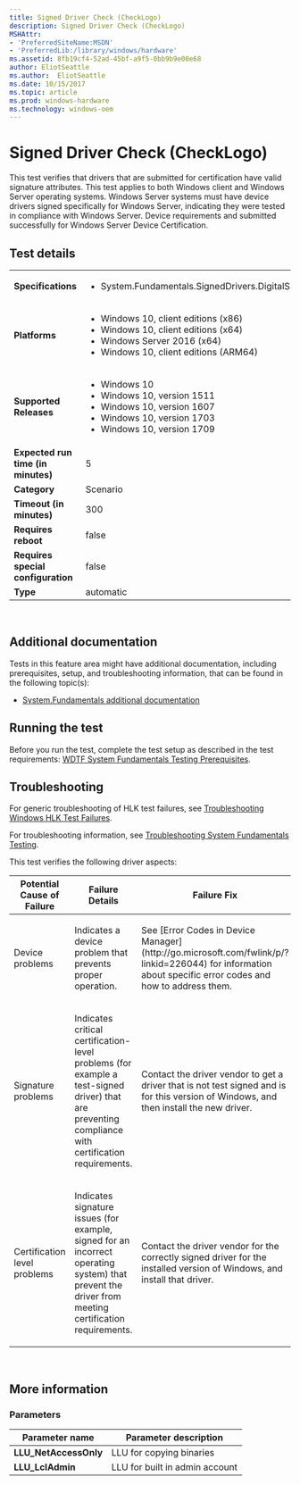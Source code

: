 ```yaml
---
title: Signed Driver Check (CheckLogo)
description: Signed Driver Check (CheckLogo)
MSHAttr:
- 'PreferredSiteName:MSDN'
- 'PreferredLib:/library/windows/hardware'
ms.assetid: 8fb19cf4-52ad-45bf-a9f5-0bb9b9e00e68
author: EliotSeattle
ms.author:  EliotSeattle
ms.date: 10/15/2017
ms.topic: article
ms.prod: windows-hardware
ms.technology: windows-oem
---
```


# <span id="p_hlk_test.7e9473e9-aa0f-4fbb-86c8-2d5d87003521"></span>Signed Driver Check (CheckLogo)


This test verifies that drivers that are submitted for certification have valid signature attributes. This test applies to both Windows client and Windows Server operating systems. Windows Server systems must have device drivers signed specifically for Windows Server, indicating they were tested in compliance with Windows Server. Device requirements and submitted successfully for Windows Server Device Certification.

## Test details
|||
|---|---|
| **Specifications**  | <ul><li>System.Fundamentals.SignedDrivers.DigitalSignature</li></ul> |  
| **Platforms**   | <ul><li>Windows 10, client editions (x86)</li><li>Windows 10, client editions (x64)</li><li>Windows Server 2016 (x64)</li><li>Windows 10, client editions (ARM64)</li></ul> |
| **Supported Releases** | <ul><li>Windows 10</li><li>Windows 10, version 1511</li><li>Windows 10, version 1607</li><li>Windows 10, version 1703</li><li>Windows 10, version 1709</li></ul> |
|**Expected run time (in minutes)**| 5 |
|**Category**| Scenario |
|**Timeout (in minutes)**| 300 |
|**Requires reboot**| false |
|**Requires special configuration**| false |
|**Type**| automatic |

 

## <span id="Additional_documentation"></span><span id="additional_documentation"></span><span id="ADDITIONAL_DOCUMENTATION"></span>Additional documentation


Tests in this feature area might have additional documentation, including prerequisites, setup, and troubleshooting information, that can be found in the following topic(s):

-   [System.Fundamentals additional documentation](system-fundamentals-additional-documentation.md)

## <span id="Running_the_test"></span><span id="running_the_test"></span><span id="RUNNING_THE_TEST"></span>Running the test


Before you run the test, complete the test setup as described in the test requirements: [WDTF System Fundamentals Testing Prerequisites](wdtf-system-fundamentals-testing-prerequisites.md).

## <span id="Troubleshooting"></span><span id="troubleshooting"></span><span id="TROUBLESHOOTING"></span>Troubleshooting


For generic troubleshooting of HLK test failures, see [Troubleshooting Windows HLK Test Failures](..\user\troubleshooting-windows-hlk-test-failures.md).

For troubleshooting information, see [Troubleshooting System Fundamentals Testing](troubleshooting-system-fundamentals-testing.md).

This test verifies the following driver aspects:

<table>
<colgroup>
<col width="33%" />
<col width="33%" />
<col width="33%" />
</colgroup>
<thead>
<tr class="header">
<th>Potential Cause of Failure</th>
<th>Failure Details</th>
<th>Failure Fix</th>
</tr>
</thead>
<tbody>
<tr class="odd">
<td><p>Device problems</p></td>
<td><p>Indicates a device problem that prevents proper operation.</p></td>
<td><p>See [Error Codes in Device Manager](http://go.microsoft.com/fwlink/p/?linkid=226044) for information about specific error codes and how to address them.</p></td>
</tr>
<tr class="even">
<td><p>Signature problems</p></td>
<td><p>Indicates critical certification-level problems (for example a test-signed driver) that are preventing compliance with certification requirements.</p></td>
<td><p>Contact the driver vendor to get a driver that is not test signed and is for this version of Windows, and then install the new driver.</p></td>
</tr>
<tr class="odd">
<td><p>Certification level problems</p></td>
<td><p>Indicates signature issues (for example, signed for an incorrect operating system) that prevent the driver from meeting certification requirements.</p></td>
<td><p>Contact the driver vendor for the correctly signed driver for the installed version of Windows, and install that driver.</p></td>
</tr>
</tbody>
</table>

 

## <span id="More_information"></span><span id="more_information"></span><span id="MORE_INFORMATION"></span>More information


### <span id="Parameters"></span><span id="parameters"></span><span id="PARAMETERS"></span>Parameters

| Parameter name         | Parameter description          |
|------------------------|--------------------------------|
| **LLU\_NetAccessOnly** | LLU for copying binaries       |
| **LLU\_LclAdmin**      | LLU for built in admin account |

 

 

 






